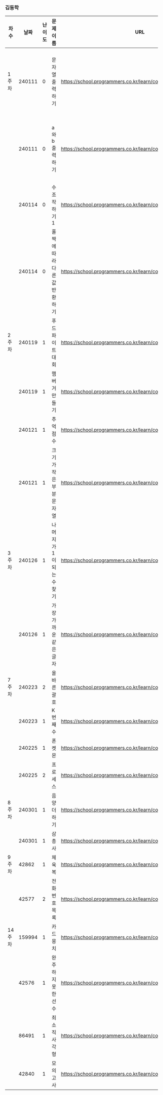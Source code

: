 ### 김동학
|차수|날짜|난이도|문제 이름|URL|비고|
|----|----|----|----|----|----|
|1주차|240111|0|문자열출력하기|https://school.programmers.co.kr/learn/courses/30/lessons/181952|자바스크립트입출력|
||240111|0|a와b출력하기|https://school.programmers.co.kr/learn/courses/30/lessons/181951|자바스크립트입출력|
||240114|0|수조작하기1|https://school.programmers.co.kr/learn/courses/30/lessons/181926||
||240114|0|홀짝에 따라 다른 값 반환하기|https://school.programmers.co.kr/learn/courses/30/lessons/181935||
|2주차|240119|1|푸드 파이트 대회|https://school.programmers.co.kr/learn/courses/30/lessons/134240||
||240119|1|햄버거 만들기|https://school.programmers.co.kr/learn/courses/30/lessons/133502||
||240121|1|추억 점수|https://school.programmers.co.kr/learn/courses/30/lessons/176963||
||240121|1|크기가 작은 부분문자열|https://school.programmers.co.kr/learn/courses/30/lessons/147355||
|3주차|240126|1|나머지가 1이되는 수 찾기|https://school.programmers.co.kr/learn/courses/30/lessons/87389||
||240126|1|가장가까운 같은 글자|https://school.programmers.co.kr/learn/courses/30/lessons/142086||
|7주차|240223|2|올바른 괄호|https://school.programmers.co.kr/learn/courses/30/lessons/12909||
||240223|1|K번째 수|https://school.programmers.co.kr/learn/courses/30/lessons/42748||
||240225|1|폰켓몬|https://school.programmers.co.kr/learn/courses/30/lessons/1845||
||240225|2|프로세스|https://school.programmers.co.kr/learn/courses/30/lessons/42587||
|8주차|240301|1|음양 더하기|https://school.programmers.co.kr/learn/courses/30/lessons/76501||
||240301|1|삼총사|https://school.programmers.co.kr/learn/courses/30/lessons/131705||
|9주차|42862|1|체육복|https://school.programmers.co.kr/learn/courses/30/lessons/42862||
||42577|2|전화번호 목록|https://school.programmers.co.kr/learn/courses/30/lessons/42577||
|14주차|159994|1|카드뭉치|https://school.programmers.co.kr/learn/courses/30/lessons/159994||
||42576|1|완주하지못한선수|https://school.programmers.co.kr/learn/courses/30/lessons/42576||
||86491|1|최소직사각형|https://school.programmers.co.kr/learn/courses/30/lessons/86491||
||42840|1|모의고사|https://school.programmers.co.kr/learn/courses/30/lessons/42840||
